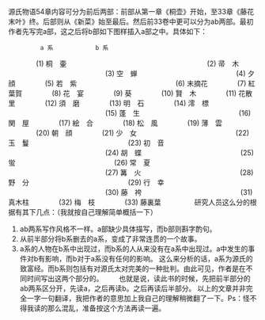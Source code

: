 

   源氏物语54章内容可分为前后两部：前部从第一章《桐壶》开始，至33章《藤花末叶》终。后部则从《新菜》始至最后。然后前33卷中更可以分为ab两部。最初作者先写完a部，这之后将b部如下图样插入a部之中。具体如下：
              
             a 系　 　　　　　 b 系
　　　　(1) 桐　壷　　　　　　
　　　　　　　　　　　　　　(2) 帚　木
　　　　　　　　　　　　　　(3) 空　蝉
　　　　　　　　　　　　　　(4) 夕　顔
　　　　(5) 若　紫
　　　　　　　　　　　　　　(6) 末摘花
　　　　(7) 紅葉賀
　　　　(8) 花　宴
　　　　(9) 葵
　　　　(10) 賢　木
　　　　(11) 花散里
　　　　(12) 須　磨
　　　　(13) 明　石
　　　　(14) 澪　標
　　　　　　　　　　　　　　(15) 蓬　生
　　　　　　　　　　　　　　(16) 関　屋
　　　　(17) 絵　合
　　　　(18) 松　風
　　　　(19) 薄　雲
　　　　(20) 朝　顔
　　　　(21) 少　女
　　　　　　　　　　　　　　(22) 玉　鬘
　　　　　　　　　　　　　　(23) 初　音
　　　　　　　　　　　　　　(24) 胡　蝶
　　　　　　　　　　　　　　(25) 蛍
　　　　　　　　　　　　　　(26) 常　夏
　　　　　　　　　　　　　　(27) 篝　火
　　　　　　　　　　　　　　(28) 野　分
　　　　　　　　　　　　　　(29) 行　幸
　　　　　　　　　　　　　　(30) 藤　袴
　　　　　　　　　　　　　　(31) 真木柱
　　　　(32) 梅　枝
　　　　(33) 藤裏葉
　　
　　
   研究人员这么分的根据有其下几点：（我就按自己理解简单概括一下）
1. ab两系写作风格不一样。a部缺少具体描写，而b部则斟字酌句。
2. 从前半部分将b系删去的a系，变成了非常连贯的一个故事。
3. a系的人物在b系中出现过，而b系的人从来没有在a系中出现过。a中发生的事件对b有影响，而b对于a系没有任何的影响。
这么来分析的话，a系为源氏的致富经。而b系则包括有对源氏太对完美的一种批判。由此可见，作者是在不同时间写出这两个部分的。
　　也就是说，读此书的时候，先把前半部分的ab两系区分开，先读a，之后再读b。之后再读后半部分。
    以上的文章并非完全一字一句翻译，我把作者的意思加上我自己的理解稍微翻了一下。Ps：怪不得我读的那么混乱，准备按这个方法再读一遍。
